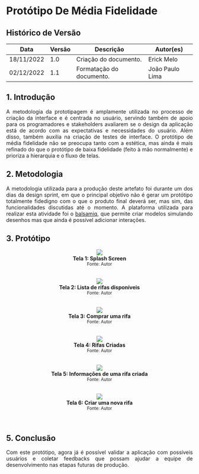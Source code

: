 # Protótipo De Média Fidelidade

## Histórico de Versão

| Data       | Versão | Descrição                | Autor(es)       |
| ---------- | ------ | ------------------------ | --------------- |
| 18/11/2022 | 1.0    | Criação do documento.    | Erick Melo      |
| 02/12/2022 | 1.1    | Formatação do documento. | João Paulo Lima |

## 1. Introdução

<p style="text-align: justify">
A metodologia da prototipagem é amplamente utilizada no processo de criação da interface e é centrada no usuário, servindo também de apoio para os programadores e stakeholders avaliarem se o design da aplicação está de acordo com as expectativas e necessidades do usuário. Além disso, também auxilia na criação de testes de interface. O protótipo de média fidelidade não se preocupa tanto com a estética, mas ainda é mais refinado do que o protótipo de baixa fidelidade (feito à mão normalmente) e prioriza a hierarquia e o fluxo de telas.
</p>
 
## 2. Metodologia
<p style=" text-align: justify">
A metodologia utilizada para a produção deste artefato foi durante um dos dias da design sprint, em que o principal objetivo não é gerar um protótipo totalmente fidedigno com o que o produto final deverá ser, mas sim, das funcionalidades discutidas até o momento. A plataforma utilizada para realizar esta atividade foi o <a href="https://balsamiq.com/">balsamiq</a>, que permite criar modelos simulando desenhos mas que ainda é possível adicionar interações.
</p>

## 3. Protótipo

<center>
<img src="https://user-images.githubusercontent.com/48844857/202824107-e5181510-3a80-4f9e-a599-4c96cbe6a948.png">
  <figcaption align='center'>
    <b>Tela 1: Splash Screen</b>
    </br>
    <small>Fonte: Autor</small>
  </figcaption>
</p></center></br>

<center>
<img src="https://user-images.githubusercontent.com/48844857/202824189-66a92e6e-c074-49f5-90f7-ebdb00640db5.png">
  <figcaption align='center'>
    <b>Tela 2: Lista de rifas disponíveis</b>
    </br>
    <small>Fonte: Autor</small>
  </figcaption>
</p></center></br>

<center>
<img src="https://user-images.githubusercontent.com/48844857/202824281-b9a5c966-d00d-4734-bec4-d43b76715fd5.png">
  <figcaption align='center'>
    <b>Tela 3: Comprar uma rifa</b>
    </br>
    <small>Fonte: Autor</small>
  </figcaption>
</p></center></br>

<center>
<img src="https://user-images.githubusercontent.com/48844857/202824416-c50e9166-ff5f-4396-b3f9-d4539d894d34.png">
  <figcaption align='center'>
    <b>Tela 4: Rifas Criadas</b>
    </br>
    <small>Fonte: Autor</small>
  </figcaption>
</p></center></br>

<center>
<img src="https://user-images.githubusercontent.com/48844857/202824537-99fbc504-89a4-41e6-a8cf-8d87dea115eb.png">
  <figcaption align='center'>
    <b>Tela 5: Informações de uma rifa criada</b>
    </br>
    <small>Fonte: Autor</small>
  </figcaption>
</p></center></br>

<center>
<img src="https://user-images.githubusercontent.com/48844857/202824596-a59f68ae-ee8e-4bcf-97c4-fa61928d93de.png">
  <figcaption align='center'>
    <b>Tela 6: Criar uma nova rifa</b>
    </br>
    <small>Fonte: Autor</small>
  </figcaption>
</p></center></br>

## 5. Conclusão

<p style="text-align: justify">
Com este protótipo, agora já é possível validar a aplicação com possíveis usuários e coletar feedbacks que possam ajudar a equipe de desenvolvimento nas etapas futuras de produção.
</p>
